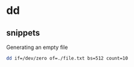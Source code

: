 # dd

## snippets

Generating an empty file

```sh
dd if=/dev/zero of=./file.txt bs=512 count=10
```
